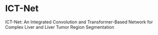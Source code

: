 # ICT-Net
ICT-Net: An Integrated Convolution and Transformer-Based Network for Complex Liver and Liver Tumor Region Segmentation
